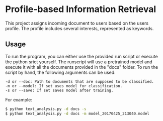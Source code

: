 # Profile-based Information Retrieval
This project assigns incoming document to users based on the users profile. The profile includes several interests, represented as keywords.

## Usage
To run the program, you can either use the provided run script or execute the python srict yourself. The runscript will use a pretrained model and execute it with all the documents provided in the "docs" folder. To run the script by hand, the following arguments can be used:
```
-d or --doc: Path to documents that are supposed to be classified.
-m or --model: If set uses model for classification.
-s or --save: If set saves model after training.
```
For example:
```sh
$ python text_analysis.py -d docs -s
$ python text_analysis.py -d docs -m model_20170425_213040.model
```

